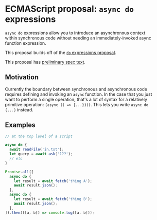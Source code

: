 # ECMAScript proposal: `async do` expressions

`async do` expressions allow you to introduce an asynchronous context within synchronous code without needing an immediately-invoked async function expression.

This proposal builds off of the [`do` expressions proposal](https://github.com/bakkot/do-expressions-v2).

This proposal has [preliminary spec text](https://bakkot.github.io/proposal-async-do-expressions/).

## Motivation

Currently the boundary between synchronous and asynchronous code requires defining and invoking an `async` function. In the case that you just want to perform a single operation, that's a lot of syntax for a relatively primitive operation: `(async () => {...})()`. This lets you write `async do {...}` instead.

## Examples

```js
// at the top level of a script

async do {
  await readFile('in.txt');
  let query = await ask('???');
  // etc
}
```

```js
Promise.all([
  async do {
    let result = await fetch('thing A');
    await result.json();
  },
  async do {
    let result = await fetch('thing B');
    await result.json();
  },
]).then(([a, b]) => console.log([a, b]));
```
